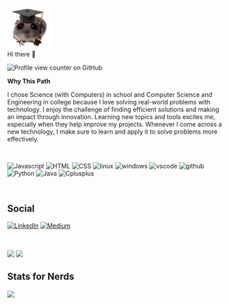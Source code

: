 
<p align="left">
  <img height="100" src="main1.png">
  <br>
  Hi there 👋
</p>

<img src="https://komarev.com/ghpvc/?username=vinayakrastogi" alt="Profile view counter on GitHub">

<br>

**Why This Path**

I chose Science (with Computers) in school and Computer Science and Engineering in college because I love solving real-world problems with technology. I enjoy the challenge of finding efficient solutions and making an impact through innovation. Learning new topics and tools excites me, especially when they help improve my projects. Whenever I come across a new technology, I make sure to learn and apply it to solve problems more effectively.

<br>

![Javascript](https://img.shields.io/badge/JavaScript-F7DF1E?style=for-the-badge&logo=JavaScript&logoColor=white) ![HTML](https://img.shields.io/badge/HTML5-E34F26?style=for-the-badge&logo=html5&logoColor=white) ![CSS](https://img.shields.io/badge/CSS3-1572B6?style=for-the-badge&logo=css3&logoColor=white) ![linux](https://img.shields.io/badge/Linux-FCC624?style=for-the-badge&logo=linux&logoColor=black) ![windows](https://img.shields.io/badge/Windows-0078D6?style=for-the-badge&logo=windows&logoColor=white) ![vscode](https://img.shields.io/badge/VS_Code-2E7EB0?style=for-the-badge&logo=Visual-Studio-Code&logoColor=white) ![github](https://img.shields.io/badge/GitHub-100000?style=for-the-badge&logo=git&logoColor=white) ![Python](https://img.shields.io/badge/python-3670A0?style=for-the-badge&logo=python&logoColor=ffdd54) ![Java](https://img.shields.io/badge/Java-ED8B00?style=for-the-badge&logo=openjdk&logoColor=white) ![Cplusplus](https://img.shields.io/badge/C++-00599C?style=flat-square&logo=C%2B%2B&logoColor=white)

<br>

## Social

[![LinkedIn](https://custom-icon-badges.demolab.com/badge/LinkedIn-0A66C2?logo=linkedin-white&logoColor=fff)](https://www.linkedin.com/in/vinayak-rastogi-9ab5a626a/) [![Medium](https://img.shields.io/badge/Medium-%23000000.svg?logo=medium&logoColor=white)](https://medium.com/@rastogivinayak2004)

<br><br>
<img height="100" src="https://media.tenor.com/xzjlrhYq_lQAAAAi/cat-nyan-cat.gif" > <img height="80" src="https://media.tenor.com/pvtgH84akfAAAAAi/shiba-inu-doggo.gif">

## Stats for Nerds
<p>
  <img height="200" align="center" src="https://github-readme-stats.vercel.app/api/top-langs/?username=vinayakrastogi&theme=transparent&layout=compact&langs_count=16" />
</p>

<br><br>
<!---
<p>
  <img align="center" src="https://github-readme-stats.vercel.app/api?username=vinayakrastogi&theme=transparent&show_icons=true&text_color=D93A7C" />
</p>

--->
<!--
**vinayakrastogi/vinayakrastogi** is a ✨ _special_ ✨ repository because its `README.md` (this file) appears on your GitHub profile.

Here are some ideas to get you started:

- 🔭 I’m currently working on ...
- 🌱 I’m currently learning ...
- 👯 I’m looking to collaborate on ...
- 🤔 I’m looking for help with ...
- 💬 Ask me about ...
- 📫 How to reach me: ...
- 😄 Pronouns: ...
- ⚡ Fun fact: ...
-->
